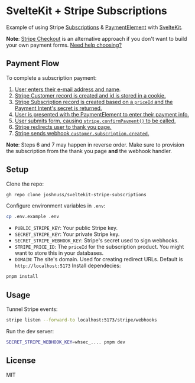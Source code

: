 # SvelteKit + Stripe Subscriptions

Example of using Stripe [Subscriptions](https://stripe.com/docs/api/subscriptions) & [PaymentElement](https://stripe.com/docs/payments/payment-element) with [SvelteKit](https://kit.svelte.dev).

**Note**: [Stripe Checkout](https://stripe.com/payments/checkout) is an alternative approach if you don't want to build your own payment forms. [Need help choosing?](https://dev.to/stripe/making-sense-of-stripe-checkout-payment-links-and-the-payment-element-23o5)

## Payment Flow

To complete a subscription payment:

1. [User enters their e-mail address and name](https://github.com/joshnuss/sveltekit-stripe-subscriptions/blob/main/src/routes/checkout/%2Bpage.svelte).
2. [Stripe Customer record is created and id is stored in a cookie.](https://github.com/joshnuss/sveltekit-stripe-subscriptions/blob/main/src/routes/checkout/%2Bpage.server.js)
3. [Stripe Subscription record is created based on a `priceId` and the Payment Intent's secret is returned.](https://github.com/joshnuss/sveltekit-stripe-subscriptions/blob/main/src/routes/checkout/payment/%2Bpage.server.js)
4. [User is presented with the PaymentElement to enter their payment info.](https://github.com/joshnuss/sveltekit-stripe-subscriptions/blob/820c9ae025caf5c34a6bc1e725eefa87d64e576d/src/routes/checkout/payment/%2Bpage.svelte#L40-L46)
5. [User submits form, causing `stripe.confirmPayment()` to be called.](https://github.com/joshnuss/sveltekit-stripe-subscriptions/blob/820c9ae025caf5c34a6bc1e725eefa87d64e576d/src/routes/checkout/payment/%2Bpage.svelte#L21-L32)
6. [Stripe redirects user to thank you page.](https://github.com/joshnuss/sveltekit-stripe-subscriptions/blob/main/src/routes/checkout/complete/%2Bpage.server.js)
7. [Stripe sends webhook `customer.subscription.created`.](https://github.com/joshnuss/sveltekit-stripe-subscriptions/blob/main/src/routes/stripe/webhooks/%2Bserver.js)

**Note**: Steps 6 and 7 may happen in reverse order. Make sure to provision the subscription from the thank you page **and** the webhook handler.

## Setup

Clone the repo:

```sh
gh repo clone joshnuss/sveltekit-stripe-subscriptions
```

Configure environment variables in `.env`:

```sh
cp .env.example .env
```

- `PUBLIC_STRIPE_KEY`: Your public Stripe key.
- `SECRET_STRIPE_KEY`: Your private Stripe key.
- `SECRET_STRIPE_WEBHOOK_KEY`: Stripe's secret used to sign webhooks.
- `STRIPE_PRICE_ID`: The `priceId` for the subscription product. You might want to store this in your databases.
- `DOMAIN`: The site's domain. Used for creating redirect URLs. Default is `http://localhost:5173`
  Install dependecies:

```sh
pnpm install
```

## Usage

Tunnel Stripe events:

```sh
stripe listen --forward-to localhost:5173/stripe/webhooks
```

Run the dev server:

```sh
SECRET_STRIPE_WEBHOOK_KEY=whsec_.... pnpm dev
```

## License

MIT
